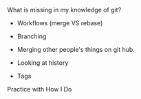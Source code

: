 What is missing in my knowledge of git?

- Workflows (merge VS rebase)

- Branching

- Merging other people's things on git hub.

- Looking at history

- Tags

Practice with How I Do
